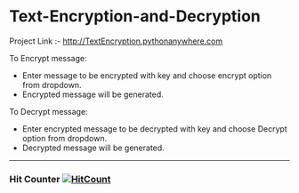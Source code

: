 # Text-Encryption-and-Decryption

Project Link :- http://TextEncryption.pythonanywhere.com

To Encrypt message:
- Enter message to be encrypted with key and choose encrypt option from dropdown.
- Encrypted message will be generated.

To Decrypt message:
- Enter encrypted message to be decrypted with key and choose Decrypt option from dropdown.
- Decrypted message will be generated.

----------

### Hit Counter  [![HitCount](http://hits.dwyl.com/samihan25/Text-Encryption-and-Decryption.svg)](http://hits.dwyl.com/samihan25/Text-Encryption-and-Decryption)
